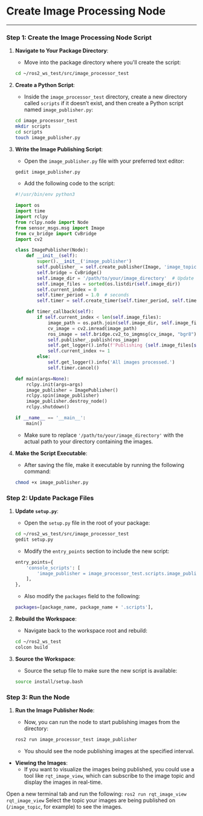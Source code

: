 # Create Image Processing Node 
---

### **Step 1: Create the Image Processing Node Script**

1. **Navigate to Your Package Directory**:
   - Move into the package directory where you'll create the script:

   ```bash
   cd ~/ros2_ws_test/src/image_processor_test
   ```

2. **Create a Python Script**:
   - Inside the `image_processor_test` directory, create a new directory called `scripts` if it doesn’t exist, and then create a Python script named `image_publisher.py`:

   ```bash
   cd image_processor_test
   mkdir scripts
   cd scripts
   touch image_publisher.py
   ```

3. **Write the Image Publishing Script**:
   - Open the `image_publisher.py` file with your preferred text editor:

   ```bash
   gedit image_publisher.py
   ```

   - Add the following code to the script:

   ```python
   #!/usr/bin/env python3

   import os
   import time
   import rclpy
   from rclpy.node import Node
   from sensor_msgs.msg import Image
   from cv_bridge import CvBridge
   import cv2

   class ImagePublisher(Node):
       def __init__(self):
           super().__init__('image_publisher')
           self.publisher_ = self.create_publisher(Image, 'image_topic', 10)
           self.bridge = CvBridge()
           self.image_dir = '/path/to/your/image_directory'  # Update with your directory
           self.image_files = sorted(os.listdir(self.image_dir))  
           self.current_index = 0
           self.timer_period = 1.0  # seconds
           self.timer = self.create_timer(self.timer_period, self.timer_callback)

       def timer_callback(self):
           if self.current_index < len(self.image_files):
               image_path = os.path.join(self.image_dir, self.image_files[self.current_index])
               cv_image = cv2.imread(image_path)
               ros_image = self.bridge.cv2_to_imgmsg(cv_image, "bgr8")
               self.publisher_.publish(ros_image)
               self.get_logger().info(f'Publishing {self.image_files[self.current_index]}')
               self.current_index += 1
           else:
               self.get_logger().info('All images processed.')
               self.timer.cancel()

   def main(args=None):
       rclpy.init(args=args)
       image_publisher = ImagePublisher()
       rclpy.spin(image_publisher)
       image_publisher.destroy_node()
       rclpy.shutdown()

   if __name__ == '__main__':
       main()
   ```

   - Make sure to replace `'/path/to/your/image_directory'` with the actual path to your directory containing the images.

4. **Make the Script Executable**:
   - After saving the file, make it executable by running the following command:

   ```bash
   chmod +x image_publisher.py
   ```

### **Step 2: Update Package Files**

1. **Update `setup.py`**:
   - Open the `setup.py` file in the root of your package:
  
   ```bash
   cd ~/ros2_ws_test/src/image_processor_test
   gedit setup.py
   ```

   - Modify the `entry_points` section to include the new script:

   ```python
   entry_points={
       'console_scripts': [
           'image_publisher = image_processor_test.scripts.image_publisher:main',
       ],
   },
   ```
   - Also modify the `packages` field to the following:
   ```bash
   packages=[package_name, package_name + '.scripts'],
   ```

2. **Rebuild the Workspace**:
   - Navigate back to the workspace root and rebuild:

   ```bash
   cd ~/ros2_ws_test
   colcon build
   ```

3. **Source the Workspace**:
   - Source the setup file to make sure the new script is available:

   ```bash
   source install/setup.bash
   ```

### **Step 3: Run the Node**

1. **Run the Image Publisher Node**:
   - Now, you can run the node to start publishing images from the directory:

   ```bash
   ros2 run image_processor_test image_publisher
   ```

   - You should see the node publishing images at the specified interval.

- **Viewing the Images**:
  - If you want to visualize the images being published, you could use a tool like `rqt_image_view`, which can subscribe to the image topic and display the images in real-time.

Open a new terminal tab and run the following:
    ```
    ros2 run rqt_image_view rqt_image_view
    ```
Select the topic your images are being published on (`/image_topic`, for example) to see the images.
